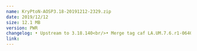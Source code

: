 ```yaml
---
name: KryPtoN-AOSP3.18-20191212-2329.zip
date: 2019/12/12
size: 12.1 MB
version: PWR
changelog: • Upstream to 3.18.140<br/>• Merge tag caf LA.UM.7.6.r1-06400-89xx.0 of<br/>• I forgot
link: 
---
```

